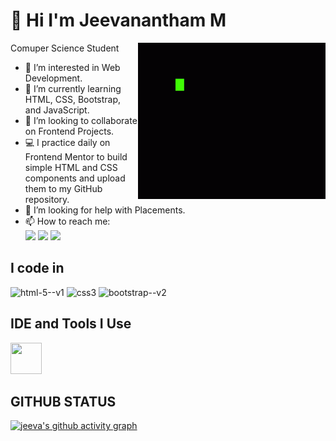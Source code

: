 # 👋 Hi I'm Jeevanantham M 
Comuper Science Student
<img align="right" height="250" width="300" src="Code Coding GIF - Code Coding Programming - Discover & Share GIFs.gif">
- 👀 I’m interested in Web Development.
- 🌱 I’m currently learning HTML, CSS, Bootstrap, and JavaScript.
- 💞️ I’m looking to collaborate on Frontend Projects.
- 💻 I practice daily on Frontend Mentor to build simple HTML and CSS components and upload them to my GitHub repository.
- 🤔 I’m looking for help with Placements.
- 📫 How to reach me: 
  <br /> [<img src="https://img.shields.io/badge/Twitter-1DA1F2?style=for-the-badge&logo=twitter&logoColor=white" />](https://x.com/jeeva_004) [<img src="https://img.shields.io/badge/LinkedIn-0077B5?style=for-the-badge&logo=linkedin&logoColor=white" />](https://www.linkedin.com/in/jeevanantham-murugaiyan-6203ba28b/) [<img 	src="https://img.shields.io/badge/Instagram-E4405F?style=for-the-badge&logo=instagram&logoColor=white" />](https://www.instagram.com/nanthan.2004/)
  <br>
## I code in
  <img width="50" height="50" src="https://img.icons8.com/color/48/html-5--v1.png" alt="html-5--v1"/>  <img width="50" height="50" src="https://img.icons8.com/color/48/css3.png" alt="css3"/> <img width="50" height="50" src="https://img.icons8.com/color/48/bootstrap--v2.png" alt="bootstrap--v2"/>
  <br>
## IDE and Tools I Use
<img height="50" width="50" src="https://img.icons8.com/color/48/000000/visual-studio-code-2019.png"/>

## GITHUB STATUS
[![jeeva's github activity graph](https://github-readme-activity-graph.vercel.app/graph?username=jeeva-004&bg_color=000000&color=c110b6&line=0ec811&point=a90a0a&area=true&hide_border=true)](https://github.com/ashutosh00710/github-readme-activity-graph)
  

  
